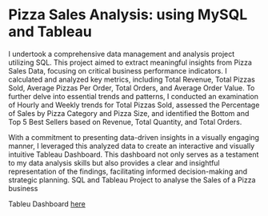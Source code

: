 # Pizza Sales Analysis: using MySQL and Tableau

I undertook a comprehensive data management and analysis project utilizing SQL. This project aimed to extract meaningful insights from Pizza Sales Data, focusing on critical business performance indicators. I  calculated and analyzed key metrics, including Total Revenue, Total Pizzas Sold, Average Pizzas Per Order, Total Orders, and Average Order Value. To further delve into essential trends and patterns, I conducted an examination of Hourly and Weekly trends for Total Pizzas Sold, assessed the Percentage of Sales by Pizza Category and Pizza Size, and identified the Bottom and Top 5 Best Sellers based on Revenue, Total Quantity, and Total Orders.

With a commitment to presenting data-driven insights in a visually engaging manner, I leveraged this analyzed data to create an interactive and visually intuitive Tableau Dashboard. This dashboard not only serves as a testament to my data analysis skills but also provides a clear and insightful representation of the findings, facilitating informed decision-making and strategic planning.
SQL and Tableau Project to analyse the Sales of a Pizza business

Tableu Dashboard [here](https://public.tableau.com/app/profile/nicolle.maritza.chuquilin/viz/PizzaSalesReport_16945589511160/Home)
